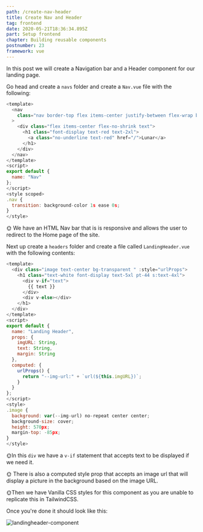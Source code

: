 ```yaml
---
path: /create-nav-header
title: Create Nav and Header
tag: frontend
date: 2020-05-21T18:36:34.895Z
part: Setup frontend
chapter: Building reusable components
postnumber: 23
framework: vue
---
```


In this post we will create a Navigation bar and a Header component for our landing page.

Go head and create a `navs` folder and create a `Nav.vue` file with the following:

```javascript
<template>
  <nav
    class="nav border-top flex items-center justify-between flex-wrap bg-transparent p-6 z-100"
  >
    <div class="flex items-center flex-no-shrink text">
      <h1 class="font-display text-red text-2xl">
        <a class="no-underline text-red" href="/">Lunar</a>
      </h1>
    </div>
  </nav>
</template>
<script>
export default {
  name: "Nav"
};
</script>
<style scoped>
.nav {
  transition: background-color 1s ease 0s;
}
</style>

```

🌞 We have an HTML Nav bar that is is responsive and allows the user to redirect to the Home page of the site.

Next up create a `headers` folder and create a file called `LandingHeader.vue` with the following contents:

```javascript
<template>
  <div class="image text-center bg-transparent " :style="urlProps">
    <h1 class="text-white font-display text-5xl pt-44 s:text-4xl">
      <div v-if="text">
        {{ text }}
      </div>
      <div v-else></div>
    </h1>
  </div>
</template>
<script>
export default {
  name: "Landing Header",
  props: {
    imgURL: String,
    text: String,
    margin: String
  },
  computed: {
    urlProps() {
      return "--img-url:" + `url(${this.imgURL})`;
    }
  }
};
</script>
<style>
.image {
  background: var(--img-url) no-repeat center center;
  background-size: cover;
  height: 570px;
  margin-top: -85px;
}
</style>

```

🌞In this `div` we have a `v-if` statement that accepts text to be displayed if we need it.

🌞 There is also a computed style prop that accepts an image url that will display a picture in the background based on the image URL.

🌞Then we have Vanilla CSS styles for this component as you are unable to replicate this in TailwindCSS.

Once you're done it should look like this:

![landingheader-component](/uploads/landingheader.png)
